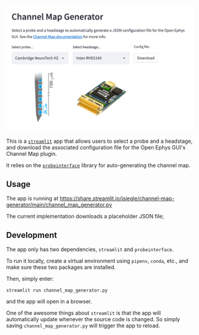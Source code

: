 ![Channel Map Generator user interface](images/UI.png)

This is a [`streamlit`](https://streamlit.io/) app that allows users to select a probe and a headstage, and download
the associated configuration file for the Open Ephys GUI's Channel Map plugin.

It relies on the [`probeinterface`](https://github.com/SpikeInterface/probeinterface) library for auto-generating
the channel map.

## Usage

The app is running at https://share.streamlit.io/jsiegle/channel-map-generator/main/channel_map_generator.py

The current implementation downloads a placeholder JSON file;

## Development

The app only has two dependencies, `streamlit` and `probeinterface`.

To run it locally, create a virtual environment using `pipenv`, `conda`, etc., and make sure these two packages are installed.

Then, simply enter:

```
streamlit run channel_map_generator.py
```

and the app will open in a browser.

One of the awesome things about `streamlit` is that the app will automatically update whenever the source code
is changed. So simply saving `channel_map_generator.py` will trigger the app to reload.
